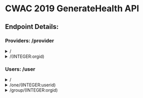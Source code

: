 # CWAC 2019 GenerateHealth API
## Endpoint Details:
<!-- 
### template
<details>
	<summary> / </summary>

- Authenticated Path
	- GET: 
		- Description: Retrieve all valid providers
		- Requires: Nothing
		- Accepts: Nothing
		- Returns: Array
	- POST:
		- Description: Add new provider
		- Requires: Object containing:
			- OPTIONAL:
		- Accepts: JSON body with above
		- Returns: Array
	- PUT: DISABLED
		- Description: 
		- Requires: Nothing
		- Accepts: Nothing
		- Returns: Nothing
</details>
-->

### Providers: /provider
<details>
	<summary> / </summary>

- Authenticated Path
	- GET: 
		- Description: Retrieve all valid providers
		- Requires: Nothing
		- Accepts: Nothing
		- Returns: Array
	- POST:
		- Description: Add new provider
		- Requires: Object containing:
			- provider_name
			- phone
			- hours
			- OPTIONAL:
				- desc
				- days
		- Accepts: JSON body with above
		- Returns: Query Result Object
	- PUT: DISABLED
		- Description: 
		- Requires: Nothing
		- Accepts: Nothing
		- Returns: Nothing
</details>

<details>
	<summary> /(INTEGER:orgid) </summary>

- Authenticated Path
	- GET: 
		- Description: Retrieve all valid providers
		- Requires: orgid
		- Accepts: Nothing
		- Returns: Query Result Object
	- POST: DISABLED
		- Description: 
		- Requires: Nothing
		- Accepts: Nothing
		- Returns: Nothing
	- PUT: WIP
		- Description: Update target provider
		- Requires: 
			- orgid
			- Object containing (OPTIONAL):
				- provider_name
				- phone
				- hours
				- desc
				- days
		- Accepts: JSON body with above
		- Returns: Query Result Object
</details>

<!-- TODO -->
### Users: /user
<details>
	<summary> / </summary>

- Authenticated Path
	- GET: 
		- Description: Retrieve all valid users
		- Requires: Nothing
		- Accepts: Nothing
		- Returns: Array
	- POST:
		- Description: Add new provider
		- Requires: Object containing:
			- OPTIONAL:
		- Accepts: JSON body with above
		- Returns: Array
	- PUT: DISABLED
		- Description: 
		- Requires: Nothing
		- Accepts: Nothing
		- Returns: Nothing
</details>

<details>
	<summary> /one/(INTEGER:userid) </summary>

- Authenticated Path
	- GET: 
		- Description: Retrieve target user
		- Requires: Nothing
		- Accepts: Nothing
		- Returns: Array
	- POST:
		- Description: Add new provider
		- Requires: Object containing:
			- OPTIONAL:
		- Accepts: JSON body with above
		- Returns: Array
	- PUT: DISABLED
		- Description: 
		- Requires: Nothing
		- Accepts: Nothing
		- Returns: Nothing
</details>

<details>
	<summary> /group/(INTEGER:orgid) </summary>

- Authenticated Path
	- GET: 
		- Description: Retrieve all valid users for target provider
		- Requires: Nothing
		- Accepts: Nothing
		- Returns: Array
	- POST:
		- Description: Add new provider
		- Requires: Object containing:
			- OPTIONAL:
		- Accepts: JSON body with above
		- Returns: Array
	- PUT: DISABLED
		- Description: 
		- Requires: Nothing
		- Accepts: Nothing
		- Returns: Nothing
</details>